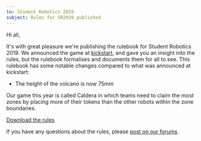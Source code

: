 ```yaml
---
to: Student Robotics 2019
subject: Rules for SR2019 published
---
```


Hi all,

It's with great pleasure we're publishing the rulebook for Student Robotics 2019. We announced the game at [kickstart](https://www.studentrobotics.org/2018-11-12-sr2019-rules-released/), and gave you an insight into the rules, but the rulebook formalises and documents them for all to see. This rulebook has some notable changes compared to what was announced at kickstart:

- The height of the volcano is now 75mm

Our game this year is called Caldera in which teams need to claim the most zones by placing more of their tokens than the other robots within the zone boundaries.

[Download the rules](https://studentrobotics.org/docs/rules/)

If you have any questions about the rules, please [post on our forums](https://www.studentrobotics.org/forum/).
